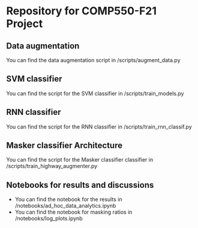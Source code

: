 # Repository for COMP550-F21 Project

## Data augmentation
You can find the data augmentation script in /scripts/augment_data.py

## SVM classifier
You can find the script for the SVM classifier in /scripts/train_models.py

## RNN classifier
You can find the script for the RNN classifier in /scripts/train_rnn_classif.py

## Masker classifier Architecture
You can find the script for the Masker classifier classifier in /scripts/train_highway_augmenter.py

## Notebooks for results and discussions
- You can find the notebook for the results in /notebooks/ad_hoc_data_analytics.ipynb
- You can find the notebook for masking ratios in /notebooks/log_plots.ipynb

